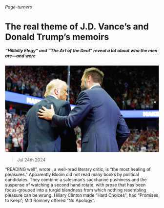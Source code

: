 ###### Page-turners

# The real theme of J.D. Vance’s and Donald Trump’s memoirs 

##### “Hillbilly Elegy” and “The Art of the Deal” reveal a lot about who the men are—and were 

![image](images/20240727_CUP003.jpg) 

> Jul 24th 2024 

“READING well”, wrote , a well-read literary critic, is “the most healing of pleasures.” Apparently Bloom did not read many books by political candidates. They combine a salesman’s saccharine pushiness and the suspense of watching a second hand rotate, with prose that has been focus-grouped into a turgid blandness from which nothing resembling pleasure can be wrung. Hillary Clinton made “Hard Choices”;  had “Promises to Keep”; Mitt Romney offered “No Apology”. 


